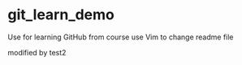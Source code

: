 # git_learn_demo
Use for learning GitHub from course
use Vim to change readme file




modified by test2
